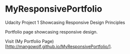 # MyResponsivePortfolio
Udacity Project 1 Showcasing Responsive Design Principles

Portfolio page showcasing responsive design.

Visit (My Portfolio Page)[http://mangowolf.github.io/MyResponsivePortfolio/].
